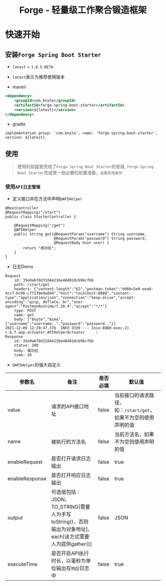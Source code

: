 <h1 align="center">Forge - 轻量级工作聚合锻造框架</h1>

# 快速开始

## 安装`Forge Spring Boot Starter`

- `latest` = `1.0.5-BETA`
- `latest`表示为推荐使用版本

- maven

```xml
<dependency>
    <groupId>com.bnyte</groupId>
    <artifactId>forge-spring-boot-starter</artifactId>
    <version>${latest}</version>
</dependency>
```

- gradle

```
implementation group: 'com.bnyte', name: 'forge-spring-boot-starter', version: ${latest}
```

## 使用

> 使用的前提是完成了`Forge Spring Boot Starter`的安装, `Forge Spring Boot Starter`完成里一些必要的前置准备，`这是先觉条件`

### 使用`API日志管理`

- 定义接口并在方法中声明`@APIHelper`

```
@RestController
@RequestMapping("/start")
public class StarterController {

    @RequestMapping("/get")
    @APIHelper
    public String get(@RequestParam("username") String username,
                      @RequestParam("password") String password,
                      @RequestBody User user) {
        return "成功拉";
    }
}
```
- 日志Demo

```
Request
	id: 35e0a678d3104421be48402dcb9bcfbb
	path: /start/get
	headers: {"content-length":"62","postman-token":"dd6bc5e0-eea0-4cc7-bc96-cf7139e9a0d4","host":"localhost:8080","content-type":"application/json","connection":"keep-alive","accept-encoding":"gzip, deflate, br","user-agent":"PostmanRuntime/7.28.4","accept":"*/*"}
	type: POST
	name: get
	body: ["bnyte","mima",{"username":"username..","password":"password.."}]
2021-12-09 12:29:47.376  INFO 3339 --- [nio-8080-exec-2] c.b.f.aop.actuator.APIHelperActuator     : 
Response
	id: 35e0a678d3104421be48402dcb9bcfbb
	status: 200
	body: 成功拉
	time: 26
```

- `@APIHelper`的强大自定义

|  参数名   | 备注  | 是否必填  |  默认值  |
|  ----  | ----  | ----  | ----  |
| value | 请求的API接口地址 | false | 当前接口的请求路径，如：`/start/get`，如果不为空则使用声明的值 | 
| name | 被执行的方法名 | false | 当前方法名，如果不为空则使用声明的值 | 
| enableRequest | 是否打开请求日志输出 | false | true | 
| enableResponse | 是否打开响应日志输出 | false | true | 
| output | 可选值包括：JSON、TO_STRING[需要人为手写toString()，否则输出为对象地址]、each[该方式需要人为提供gather()] | false | JSON |
| executeTime | 是否开启API执行时长，以毫秒为单位输出在`响应`日志中 | false | true |
